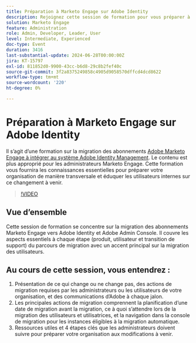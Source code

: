 ```yaml
---
title: Préparation à Marketo Engage sur Adobe Identity
description: Rejoignez cette session de formation pour vous préparer à la migration des abonnements Marketo Engage vers Adobe Identity, en vous concentrant sur la migration des utilisateurs, les actions clés et les ressources essentielles pour les administrateurs, avec des conseils sur la navigation dans la console de migration et la compréhension des modifications à chaque jalon.
solution: Marketo Engage
feature: Administration
role: Admin, Developer, Leader, User
level: Intermediate, Experienced
doc-type: Event
duration: 3416
last-substantial-update: 2024-06-28T00:00:00Z
jira: KT-15797
exl-id: 811852d0-9900-43cc-b6d8-29c8b2fef40c
source-git-commit: 3f2a8375249858c4905d9058570dffcd4dcd8622
workflow-type: tm+mt
source-wordcount: '220'
ht-degree: 0%

---
```


# Préparation à Marketo Engage sur Adobe Identity

Il s’agit d’une formation sur la migration des abonnements [Adobe Marketo Engage à intégrer au système Adobe Identity Management](https://experienceleague.adobe.com/fr/docs/marketo/using/product-docs/administration/marketo-with-adobe-identity/adobe-identity-management-overview). Le contenu est plus approprié pour les administrateurs Marketo Engage. Cette formation vous fournira les connaissances essentielles pour préparer votre organisation de manière transversale et éduquer les utilisateurs internes sur ce changement à venir.


>[!VIDEO](https://video.tv.adobe.com/v/3430920/?learn=on)

## Vue d’ensemble

Cette session de formation se concentre sur la migration des abonnements Marketo Engage vers Adobe Identity et Adobe Admin Console. Il couvre les aspects essentiels à chaque étape (produit, utilisateur et transition de support) du parcours de migration avec un accent principal sur la migration des utilisateurs.

## Au cours de cette session, vous entendrez :

1. Présentation de ce qui change ou ne change pas, des actions de migration requises par les administrateurs ou les utilisateurs de votre organisation, et des communications d’Adobe à chaque jalon.
1. Les principales actions de migration comprennent la planification d’une date de migration avant la migration, ce à quoi s’attendre lors de la migration des utilisateurs et utilisatrices, et la navigation dans la console de migration pour les instances éligibles à la migration automatique.
1. Ressources utiles et 4 étapes clés que les administrateurs doivent suivre pour préparer votre organisation aux modifications à venir.
